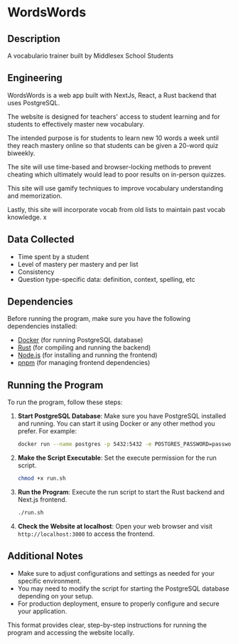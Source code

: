 # WordsWords

## Description

A vocabulario trainer built by Middlesex School Students

## Engineering

WordsWords is a web app built with NextJs, React, a Rust backend that uses PostgreSQL.

The website is designed for teachers' access to student learning and for students to effectively master new vocabulary.

The intended purpose is for students to learn new 10 words a week until they reach mastery online so that students can be given a 20-word quiz biweekly.

The site will use time-based and browser-locking methods to prevent cheating which ultimately would lead to poor results on in-person quizzes.

This site will use gamify techniques to improve vocabulary understanding and memorization.

Lastly, this site will incorporate vocab from old lists to maintain past vocab knowledge.
x

## Data Collected

- Time spent by a student
- Level of mastery per mastery and per list
- Consistency
- Question type-specific data: definition, context, spelling, etc

## Dependencies

Before running the program, make sure you have the following dependencies installed:

- [Docker](https://www.docker.com/) (for running PostgreSQL database)
- [Rust](https://www.rust-lang.org/) (for compiling and running the backend)
- [Node.js](https://nodejs.org/) (for installing and running the frontend)
- [pnpm](https://pnpm.io/) (for managing frontend dependencies)

## Running the Program

To run the program, follow these steps:

1. **Start PostgreSQL Database**: Make sure you have PostgreSQL installed and running. You can start it using Docker or any other method you prefer. For example:

   ```bash
   docker run --name postgres -p 5432:5432 -e POSTGRES_PASSWORD=password -d postgres:latest
   ```

2. **Make the Script Executable**: Set the execute permission for the run script.

   ```bash
   chmod +x run.sh
   ```

3. **Run the Program**: Execute the run script to start the Rust backend and Next.js frontend.

   ```bash
   ./run.sh
   ```

4. **Check the Website at localhost**: Open your web browser and visit `http://localhost:3000` to access the frontend.

## Additional Notes

- Make sure to adjust configurations and settings as needed for your specific environment.
- You may need to modify the script for starting the PostgreSQL database depending on your setup.
- For production deployment, ensure to properly configure and secure your application.

This format provides clear, step-by-step instructions for running the program and accessing the website locally.
